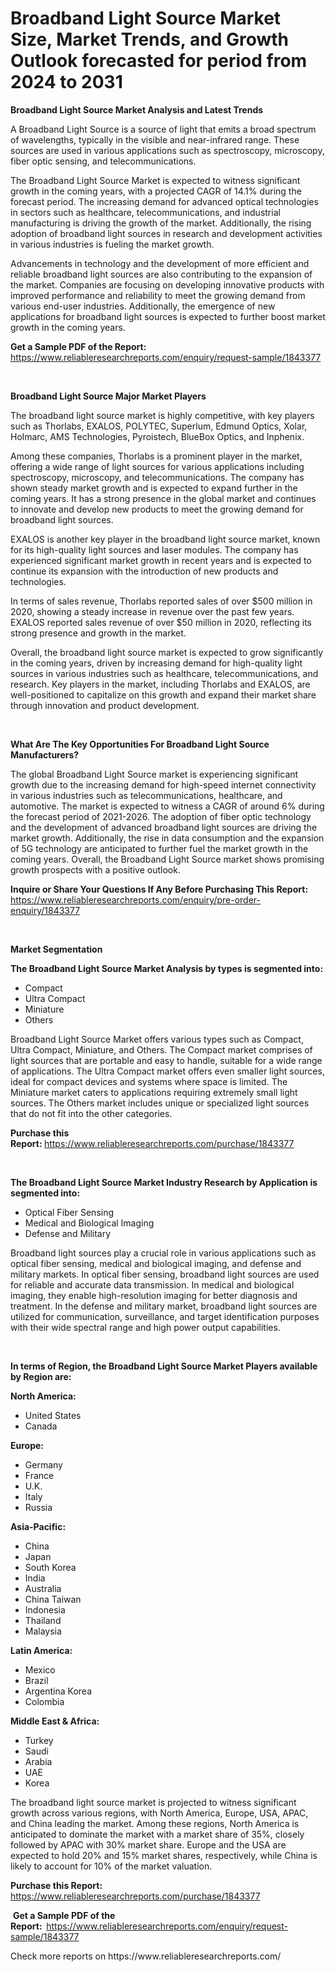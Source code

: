 <p><h1>Broadband Light Source Market Size, Market Trends, and Growth Outlook forecasted for period from 2024 to 2031</h1></p><p><strong>Broadband Light Source Market Analysis and Latest Trends</strong></p>
<p><p>A Broadband Light Source is a source of light that emits a broad spectrum of wavelengths, typically in the visible and near-infrared range. These sources are used in various applications such as spectroscopy, microscopy, fiber optic sensing, and telecommunications.</p><p>The Broadband Light Source Market is expected to witness significant growth in the coming years, with a projected CAGR of 14.1% during the forecast period. The increasing demand for advanced optical technologies in sectors such as healthcare, telecommunications, and industrial manufacturing is driving the growth of the market. Additionally, the rising adoption of broadband light sources in research and development activities in various industries is fueling the market growth.</p><p>Advancements in technology and the development of more efficient and reliable broadband light sources are also contributing to the expansion of the market. Companies are focusing on developing innovative products with improved performance and reliability to meet the growing demand from various end-user industries. Additionally, the emergence of new applications for broadband light sources is expected to further boost market growth in the coming years.</p></p>
<p><strong>Get a Sample PDF of the Report:&nbsp;</strong> <a href="https://www.reliableresearchreports.com/enquiry/request-sample/1843377">https://www.reliableresearchreports.com/enquiry/request-sample/1843377</a></p>
<p>&nbsp;</p>
<p><strong>Broadband Light Source Major Market Players</strong></p>
<p><p>The broadband light source market is highly competitive, with key players such as Thorlabs, EXALOS, POLYTEC, Superlum, Edmund Optics, Xolar, Holmarc, AMS Technologies, Pyroistech, BlueBox Optics, and Inphenix. </p><p>Among these companies, Thorlabs is a prominent player in the market, offering a wide range of light sources for various applications including spectroscopy, microscopy, and telecommunications. The company has shown steady market growth and is expected to expand further in the coming years. It has a strong presence in the global market and continues to innovate and develop new products to meet the growing demand for broadband light sources.</p><p>EXALOS is another key player in the broadband light source market, known for its high-quality light sources and laser modules. The company has experienced significant market growth in recent years and is expected to continue its expansion with the introduction of new products and technologies.</p><p>In terms of sales revenue, Thorlabs reported sales of over $500 million in 2020, showing a steady increase in revenue over the past few years. EXALOS reported sales revenue of over $50 million in 2020, reflecting its strong presence and growth in the market.</p><p>Overall, the broadband light source market is expected to grow significantly in the coming years, driven by increasing demand for high-quality light sources in various industries such as healthcare, telecommunications, and research. Key players in the market, including Thorlabs and EXALOS, are well-positioned to capitalize on this growth and expand their market share through innovation and product development.</p></p>
<p>&nbsp;</p>
<p><strong>What Are The Key Opportunities For Broadband Light Source Manufacturers?</strong></p>
<p><p>The global Broadband Light Source market is experiencing significant growth due to the increasing demand for high-speed internet connectivity in various industries such as telecommunications, healthcare, and automotive. The market is expected to witness a CAGR of around 6% during the forecast period of 2021-2026. The adoption of fiber optic technology and the development of advanced broadband light sources are driving the market growth. Additionally, the rise in data consumption and the expansion of 5G technology are anticipated to further fuel the market growth in the coming years. Overall, the Broadband Light Source market shows promising growth prospects with a positive outlook.</p></p>
<p><strong>Inquire or Share Your Questions If Any Before Purchasing This Report:</strong> <a href="https://www.reliableresearchreports.com/enquiry/pre-order-enquiry/1843377">https://www.reliableresearchreports.com/enquiry/pre-order-enquiry/1843377</a></p>
<p>&nbsp;</p>
<p><strong>Market Segmentation</strong></p>
<p><strong>The Broadband Light Source Market Analysis by types is segmented into:</strong></p>
<p><ul><li>Compact</li><li>Ultra Compact</li><li>Miniature</li><li>Others</li></ul></p>
<p><p>Broadband Light Source Market offers various types such as Compact, Ultra Compact, Miniature, and Others. The Compact market comprises of light sources that are portable and easy to handle, suitable for a wide range of applications. The Ultra Compact market offers even smaller light sources, ideal for compact devices and systems where space is limited. The Miniature market caters to applications requiring extremely small light sources. The Others market includes unique or specialized light sources that do not fit into the other categories.</p></p>
<p><strong>Purchase this Report:&nbsp;</strong><a href="https://www.reliableresearchreports.com/purchase/1843377">https://www.reliableresearchreports.com/purchase/1843377</a></p>
<p>&nbsp;</p>
<p><strong>The Broadband Light Source Market Industry Research by Application is segmented into:</strong></p>
<p><ul><li>Optical Fiber Sensing</li><li>Medical and Biological Imaging</li><li>Defense and Military</li></ul></p>
<p><p>Broadband light sources play a crucial role in various applications such as optical fiber sensing, medical and biological imaging, and defense and military markets. In optical fiber sensing, broadband light sources are used for reliable and accurate data transmission. In medical and biological imaging, they enable high-resolution imaging for better diagnosis and treatment. In the defense and military market, broadband light sources are utilized for communication, surveillance, and target identification purposes with their wide spectral range and high power output capabilities.</p></p>
<p>&nbsp;</p>
<p><strong>In terms of Region, the Broadband Light Source Market Players available by Region are:</strong></p>
<p>
    <p> <strong> North America: </strong>
        <ul>
            <li>United States</li>
            <li>Canada</li>
        </ul>
        </p> 
    <p> <strong> Europe: </strong>
        <ul>
            <li>Germany</li>
            <li>France</li>
            <li>U.K.</li>
            <li>Italy</li>
            <li>Russia</li>
        </ul>
        </p> 
    <p> <strong> Asia-Pacific: </strong>
        <ul>
            <li>China</li>
            <li>Japan</li>
            <li>South Korea</li>
            <li>India</li>
            <li>Australia</li>
            <li>China Taiwan</li>
            <li>Indonesia</li>
            <li>Thailand</li>
            <li>Malaysia</li>
        </ul>
        </p> 
    <p> <strong> Latin America: </strong>
        <ul>
            <li>Mexico</li>
            <li>Brazil</li>
            <li>Argentina Korea</li>
            <li>Colombia</li>
        </ul>
        </p> 
    <p> <strong> Middle East & Africa: </strong>
        <ul>
            <li>Turkey</li>
            <li>Saudi</li>
            <li>Arabia</li>
            <li>UAE</li>
            <li>Korea</li>
        </ul>
    </p>
    </p>
<p><p>The broadband light source market is projected to witness significant growth across various regions, with North America, Europe, USA, APAC, and China leading the market. Among these regions, North America is anticipated to dominate the market with a market share of 35%, closely followed by APAC with 30% market share. Europe and the USA are expected to hold 20% and 15% market shares, respectively, while China is likely to account for 10% of the market valuation.</p></p>
<p><strong>Purchase this Report: </strong><a href="https://www.reliableresearchreports.com/purchase/1843377">https://www.reliableresearchreports.com/purchase/1843377</a></p>
<p>&nbsp;<strong>Get a Sample PDF of the Report:&nbsp;&nbsp;</strong><a href="https://www.reliableresearchreports.com/enquiry/request-sample/1843377">https://www.reliableresearchreports.com/enquiry/request-sample/1843377</a></p>
<p><strong></strong></p>
<p>Check more reports on https://www.reliableresearchreports.com/</p>